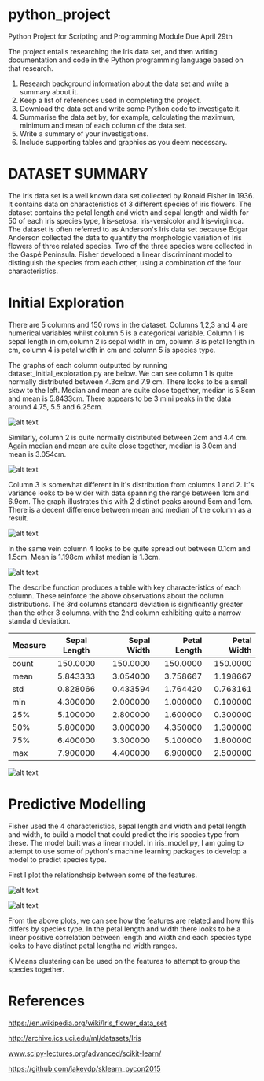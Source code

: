 


# python_project
Python Project for Scripting and Programming Module
Due April 29th

The project entails researching the Iris data set, and then writing documentation and code in the Python programming language based on that research. 
  1. Research background information about the data set and write a summary about it.
  2. Keep a list of references used in completing the project.
  3. Download the data set and write some Python code to investigate it. 
  4. Summarise the data set by, for example, calculating the maximum, minimum and mean of each column of the data set.
  5. Write a summary of your investigations. 
  6. Include supporting tables and graphics as you deem necessary.


# DATASET SUMMARY
The Iris data set is a well known data set collected by Ronald Fisher in 1936. It contains data on characteristics of 3 different species of iris flowers. The dataset contains the petal length and width and sepal length and width for 50 of each iris species type, Iris-setosa, iris-versicolor and Iris-virginica. The dataset is often referred to as Anderson's Iris data set because Edgar Anderson collected the data to quantify the morphologic variation of Iris flowers of three related species. Two of the three species were collected in the Gaspé Peninsula. Fisher developed a linear discriminant model to distinguish the species from each other, using a combination of the four characteristics. 


# Initial Exploration
There are 5 columns and 150 rows in the dataset.
Columns 1,2,3 and 4 are numerical variables whilst column 5 is a categorical variable.
Column 1 is sepal length in cm,column 2 is  sepal width in cm, column 3 is petal length in cm, column 4 is petal width in cm and column 5 is species type.

The graphs of each column outputted by running dataset_initial_exploration.py are below.
We can see column 1 is quite normally distributed between 4.3cm and 7.9 cm. There looks to be a small skew to the left. Median and mean are quite close together, median is 5.8cm and mean is 5.8433cm. There appears to be 3 mini peaks in the data around 4.75, 5.5 and 6.25cm. 

![alt text](https://github.com/diarmuidwhelan/python_project/blob/master/Column_1.png "Column 1 Distribution")

Similarly, column 2 is quite normally distributed between 2cm and 4.4 cm. Again median and mean are quite close together, median is 3.0cm and mean is 3.054cm. 

![alt text](https://github.com/diarmuidwhelan/python_project/blob/master/Column_2.png "Column 2 Distribution")

Column 3 is somewhat different in it's distribution from columns 1 and 2. It's variance looks to be wider with data spanning the range between 1cm and 6.9cm. The graph illustrates this with 2 distinct peaks around 5cm and 1cm. There is a decent difference between mean and median of the column as a result.

![alt text](https://github.com/diarmuidwhelan/python_project/blob/master/Column_3.png "Column 3 Distribution")


In the same vein column 4 looks to be quite spread out between 0.1cm and 1.5cm. Mean is 1.198cm whilst median is 1.3cm.

![alt text](https://github.com/diarmuidwhelan/python_project/blob/master/Column_4.png "Column 4 Distribution")


The describe function produces a table with key characteristics of each column. These reinforce the above observations about the column distributions. The 3rd columns standard deviation is significantly greater than the other 3 columns, with the 2nd column exhibiting quite a narrow standard deviation.


|Measure    | Sepal Length| Sepal Width| Petal Length| Petal Width|
| ----------|:-----------:| ----------:|------------:|-----------:|
| count     |   150.0000  |  150.0000  | 150.0000    |  150.0000  |
| mean      |   5.843333  |  3.054000  | 3.758667    |  1.198667  |
| std       |   0.828066  |  0.433594  | 1.764420    |  0.763161  |
| min       |   4.300000  |  2.000000  | 1.000000    |  0.100000  |
| 25%       |   5.100000  |  2.800000  | 1.600000    |  0.300000  |
| 50%       |   5.800000  |  3.000000  | 4.350000    |  1.300000  |
| 75%       |   6.400000  |  3.300000  | 5.100000    |  1.800000  |
| max       |   7.900000  |  4.400000  | 6.900000    |  2.500000  |



![alt text](https://github.com/diarmuidwhelan/python_project/blob/master/boxplot_iris.png "Box and Whisker Plot for Columns 1-4")

# Predictive Modelling
Fisher used the 4 characteristics, sepal length and width and petal length and width, to build a model that could predict the iris species type from these. The model built was a linear model. In iris_model.py, I am going to attempt to use some of python's machine learning packages to develop a model to predict species type. 

First I plot the relationshsip between some of the features.

![alt text](https://github.com/diarmuidwhelan/python_project/blob/master/Sepal_features_relationship.png "Sepal Length & Width")


![alt text](https://github.com/diarmuidwhelan/python_project/blob/master/petal_feature_relationship.png "Petal Length & Width")


From the above plots, we can see how the features are related and how this differs by species type. In the petal length and width there looks to be a linear positive correlation between length and width and each species type looks to have distinct petal lengtha nd width ranges.

K Means clustering can be used on the features to attempt to group the species together.


# References
https://en.wikipedia.org/wiki/Iris_flower_data_set

http://archive.ics.uci.edu/ml/datasets/Iris

www.scipy-lectures.org/advanced/scikit-learn/

https://github.com/jakevdp/sklearn_pycon2015
